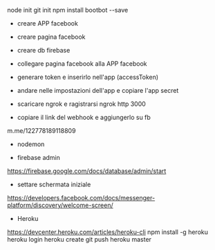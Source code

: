 node init
git init
npm install bootbot --save

- creare APP facebook
- creare pagina facebook
- creare db firebase

- collegare pagina facebook alla APP facebook
- generare token e inserirlo nell'app (accessToken)
- andare nelle impostazioni dell'app e copiare l'app secret

- scaricare ngrok e ragistrarsi
ngrok http 3000

- copiare il link del webhook e aggiungerlo su fb

m.me/122778189118809

- nodemon



- firebase admin

https://firebase.google.com/docs/database/admin/start

- settare schermata iniziale

https://developers.facebook.com/docs/messenger-platform/discovery/welcome-screen/


- Heroku

https://devcenter.heroku.com/articles/heroku-cli
npm install -g heroku
heroku login
heroku create
git push heroku master